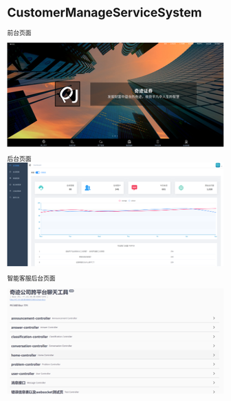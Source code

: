 # CustomerManageServiceSystem
前台页面

![](展示页面.png)

后台页面
![](后台页面.png)

智能客服后台页面

![swagger](swagger.png)